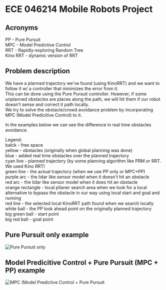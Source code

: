 # ECE 046214 Mobile Robots Project

## Acronyms 
PP - Pure Pursuit  
MPC - Model Predictive Control  
RRT - Rapidly-exploring Random Tree  
Kino RRT - dynamic version of RRT  


## Problem description
We have a planned trajectory we've found (using KinoRRT) and we want to follow it w/ a controller that minimizes the error from it.  
This can be done using the Pure Pursuit controller. However, if some unplanned obstacles are places along the path, we will hit them if our robot   
doesn't sense and correct it path locally.  
We try to solve the obstacle/crowd avoidance problem by incorporating MPC (Model Predicitive Control) to it.  

In the examples below we can see the difference in real time obstacles avoidance.  

Legend:  
balck - free space  
yellow - obstacles (originally when global planning was done)  
blue - added real time obstacles over the planned trajectory  
cyan line - planned trajectory (by some planning algorithm like PRM or RRT. We used Kino RRT)  
green line - the actual trajectory (when we use PP only or MPC+PP)  
purple arc - the lidar like sensor model when it doesn't hit an obstacle  
red arc - the lidar like sensor model when it does hit an obstacle  
orange rectangle - local pllaner search area when we look for a local alternative to bypass the obstacle in our way using local start and goal and running  
red line - the selected local KinoRRT path found when we search locally  
white ball - the PP look ahead point on the originally planned trajectory  
big green ball - start point  
big red ball - goal point  

## Pure Pursuit only example
![Pure Pursuit only](pp_only_2_plan_15-08-2024_09-41-42.gif)
## Model Predicitive Control + Pure Pursuit (MPC + PP) example
![MPC (Model Predictive Control + Pure Pursuit](mpc_pp_2_plan_15-08-2024_09-50-06.gif)
